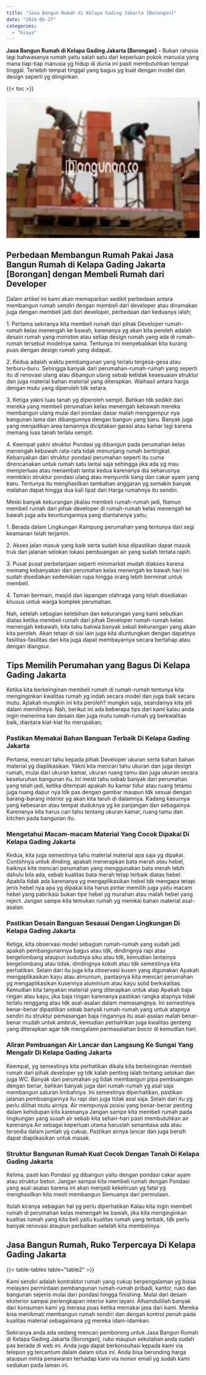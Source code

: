 ```yaml
---
title: "Jasa Bangun Rumah di Kelapa Gading Jakarta [Borongan]"
date: "2024-05-27"
categories: 
  - "biaya"
---
```


**Jasa Bangun Rumah di Kelapa Gading Jakarta \[Borongan\]** – Bukan rahasia lagi bahwasanya rumah yaitu salah satu dari keperluan pokok manusia yang mana tiap-tiap manusia yg hidup di dunia ini pasti membutuhkan tempat tinggal. Terlebih tempat tinggal yang bagus yg kuat dengan model dan design seperti yg diinginkan.

{{< toc >}}

![Jasa Bangun Rumah di Kelapa Gading Jakarta [Borongan]](/images/borong-bangunan-07.png)

## Perbedaan Membangun Rumah Pakai Jasa Bangun Rumah di Kelapa Gading Jakarta \[Borongan\] dengan Membeli Rumah dari Developer

Dalam artikel ini kami akan memaparkan sedikit perbedaan antara membangun rumah sendiri dengan membeli dari developer atau dinamakan juga dengan membeli jadi dari developer, perbedaan dari keduanya ialah;

1\. Pertama sekiranya kita membeli rumah dari pihak Developer rumah-rumah kelas menengah ke bawah, karenanya yg akan kita peroleh adalah desain rumah yang monoton atau setiap design rumah yang ada di rumah-rumah tersebut modelnya sama. Tentunya ini menyebabkan kita kurang puas dengan design rumah yang didapat.

2\. Kedua adalah waktu pembangunan yang terlalu tergesa-gesa atau terburu-buru. Sehingga banyak dari perumahan-rumah-rumah yang seperti itu di renovasi ulang atau dibangun ulang sebab ketidak kesesuaian struktur dan juga material bahan material yang diterapkan. Walhasil antara harga dengan mutu yang diperoleh tdk setara.

3\. Ketiga yakni luas tanah yg diperoleh sempit. Bahkan tdk sedikit dari mereka yang membeli perumahan kelas menengah kebawah mereka membangun ulang mulai dari pondasi dasar malah menggempur nya bangunan lama dan dibangunnya dengan bangun yang baru. Banyak juga yang menjadikan area tamannya diciptakan garasi atau kamar lagi karena memang luas tanah terlalu sempit.

4\. Keempat yakni struktur Pondasi yg dibangun pada perumahan kelas menengah kebawah rata-rata tidak menunjang rumah bertingkat. Kebanyakan dari struktur pondasi perumahan seperti itu cuma direncanakan untuk rumah satu lantai saja sehingga jika ada yg mau memperluas atau menambah lantai kedua karenanya dia seharusnya membikin struktur pondasi ulang atau menyuntik tiang dan cakar ayam yang baru. Tentunya itu menghasilkan tambahan anggaran yg semakin banyak malahan dapat hingga dua kali lipat dari Harga rumahnya itu sendiri.

Meski banyak kekurangan jikalau membeli rumah-rumah jadi, Namun membeli rumah dari pihak developer di rumah-rumah kelas menengah ke bawah juga ada keuntungannya yang diantaranya yaitu;

1\. Berada dalam Lingkungan Kampung perumahan yang tentunya dari segi keamanan telah terjamin.

2\. Akses jalan masuk yang baik serta sudah bisa dipastikan dapat masuk truk dan jalanan selokan lokasi pembuangan air yang sudah tertata rapih.

3\. Pusat pusat perbelanjaan seperti minimarket mudah diakses karena memang kebanyakan dari perumahan kelas menengah ke bawah hari ini sudah disediakan sedemikian rupa hingga orang lebih berminat untuk membeli.

4\. Taman bermain, masjid dan lapangan olahraga yang telah disediakan khusus untuk warga komplek perumahan.

Nah, setelah sebagian kelebihan dan kekurangan yang kami sebutkan diatas ketika membeli rumah dari pihak Developer rumah-rumah kelas menengah kebawah, kita tahu bahwa banyak sekali kekurangan yang akan kita peroleh. Akan tetapi di sisi lain juga kita diuntungkan dengan dapatnya fasilitas-fasilitas dan kita juga dapat membayarnya secara bertahap atau dengan diangsur.

## Tips Memilih Perumahan yang Bagus Di Kelapa Gading Jakarta

Ketika kita berkeinginan membeli rumah di rumah-rumah tentunya kita menginginkan kwalitas rumah yg indah secara model dan juga baik secara mutu. Apakah mungkin ini kita peroleh? mungkin saja, seandainya kita jeli dalam memilihnya. Nah, berikut ini ada beberapa tips dari kami kalau anda ingin menerima kan desain dan juga mutu rumah-rumah yg berkwalitas baik, diantara kiat-kiat Itu merupakan;

### Pastikan Memakai Bahan Banguan Terbaik Di Kelapa Gading Jakarta

Pertama, mencari tahu kepada pihak Developer ukuran serta bahan bahan material yg diaplikasikan. Yakni kita mencari tahu ukuran dan juga design rumah, mulai dari ukuran kamar, ukuran ruang tamu dan juga ukuran secara keseluruhan bangunan itu. Ini mesti tahu sebab banyak dari perumahan yang telah jadi, ketika ditempati apakah itu kamar tidur atau ruang tetamu juga ruang dapur nya tdk pas dengan gambar maupun tdk sesuai dengan barang-barang interior yg akan kita taruh di dalamnya. Kadang kasurnya yang kebesaran atau tempat duduknya yg ke panjangan dan sebagainya. Karenanya kita harus cari tahu tentang ukuran kamar, ruang tamu dan kitchen pada bangunan itu.

### Mengetahui Macam-macam Material Yang Cocok Dipakai Di Kelapa Gading Jakarta

Kedua, kita juga semestinya tahu material material apa saja yg dipakai. Contohnya untuk dinding, apakah menerapkan bata merah atau hebel, baiknya kita mencari perumahan yang menggunakan bata merah lebih dahulu bila ada, sebab kualitas bata merah tetap terbaik diatas hebel. Apabila tidak ada karenanya yg mengaplikasikan hebel tdk mengapa tetapi jenis hebel nya apa yg dipakai kita harus pintar memilih juga yaitu macam hebel yang pabrikasi bukan tipe hebel yg murahan atau malah hebel yang reject. Jangan sampe kita temukan rumah yg memkai bahan material asal-asalan.

### Pastikan Desain Banguan Sesauai Dengan Lingkungan Di Kelapa Gading Jakarta

Ketiga, kita observasi model sebagian rumah-rumah yang sudah jadi apakah pembangunannya bagus atau tdk, dindingnya rapi atau bergelombang ataupun sudutnya siku atau tdk, kemudian lantainya bergelombang atau tidak, dindingnya kokoh atau tdk semestinya kita perhatikan. Selain dari itu juga kita observasi kusen yang digunakan Apakah mengaplikasikan kayu atau almunium, pantasnya kita mencari perumahan yg mengaplikasikan kusennya aluminium atau kayu solid berkwalitas. Kemudian kita tanyakan material yang diterapkan untuk atap Apakah baja ringan atau kayu, jika baja ringan karenanya pastikan rangka atapnya tidak terlalu renggang atau tdk asal-asalan dalam memasangnya. Ini semestinya benar-benar dipastikan sebab banyak rumah-rumah yang untuk atapnya sendiri itu struktur pemasangan baja ringannya itu asal-asalan malah benar-benar mudah untuk ambruk, kemudian perhatrikan juga kwalitas genteng yang diterapkan agar tdk mengalami permasalahan bocor di kemudian hari.

### Aliran Pembuangan Air Lancar dan Langsung Ke Sungai Yang Mengalir Di Kelapa Gading Jakarta

Keempat, yg semestinya kita perhatikan dikala kita berkeinginan membeli rumah dari pihak developer yg tdk kalah penting ialah tentang selokan dan juga WC. Banyak dari perumahan yg tidak membangun pipa pembuangan dengan benar, bahkan banyak juga dari rumah-rumah yg asal saja membangun saluran limbahnya. Ini semestinya diperhatikan, pastikan jalanan pembuangannya itu rapi dan juga tidak asal saja. Selain dari itu yg perlu dilihat mutu airnya. Air mempunyai posisi yang benar-benar penting dalam kehidupan kita karenanya Jangan sampe kita membeli rumah pada lingkungan yang susah air sebab kita sehari-hari pasti membutuhkan air karenanya Air sebagai keperluan utama haruslah senantiasa ada atau tersedia dalam jumlah yg cukup. Pastikan airnya lancar dan juga bersih dapat diaplikasikan untuk masak.

### Struktur Bangunan Rumah Kuat Cocok Dengan Tanah Di Kelapa Gading Jakarta

Kelima, pasti kan Pondasi yg dibangun yaitu dengan pondasi cakar ayam atau struktur beton. Jangan sampai kita membeli rumah dengan Pondasi yang asal-asalan karena ini akan menjadi kekeliruan yg fatal yg menghasilkan kita mesti membangun Semuanya dari permulaan.

Itulah kiranya sebagian hal yg perlu diperhatikan Kalau kita ingin membeli rumah di perumahan kelas menengah ke bawah, jika kita menginginkan kualitas rumah yang kita beli yaitu kualitas rumah yang terbaik, tdk perlu banyak renovasi ataupun perbaikan setelah kita membelinya.

## Jasa Bangun Rumah, Ruko Terpercaya Di Kelapa Gading Jakarta

{{< table-tables table="table2" >}}

Kami sendiri adalah kontraktor rumah yang cukup berpengalaman yg biasa melayani permintaan pembangunan rumah-rumah pribadi, kantor, ruko dan bangunan sejenis mulai dari pondasi hingga finishing. Mulai dari desain eksterior sampai perlengkapan interior kami layani. Alhamdulillah banyak dari konsumen kami yg merasa puas ketika memakai jasa dari kami. Mereka bisa menikmati membangun rumah sendiri dan dengan kontrol penuh pada kualitas material sebagaimana yg mereka idam-idamkan.

Sekiranya anda ada sedang mencari pemborong untuk Jasa Bangun Rumah di Kelapa Gading Jakarta \[Borongan\], ruko maupun sekolahan anda sudah pas berada di web ini. Anda juga dapat berkonsultasi kepada kami via telepon yg tercantum dalam dalam situs ini. Anda bisa berunding harga ataupun minta penawaran terhadap kami via nomor email yg sudah kami sediakan pada laman ini.
